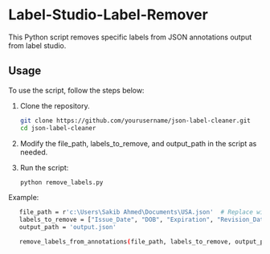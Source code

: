 # Label-Studio-Label-Remover

This Python script removes specific labels from JSON annotations output from label studio.

## Usage

To use the script, follow the steps below:

1. Clone the repository.
   ```bash
   git clone https://github.com/yourusername/json-label-cleaner.git
   cd json-label-cleaner

2. Modify the file_path, labels_to_remove, and output_path in the script as needed.

3. Run the script:
   ```bash
   python remove_labels.py


Example:
   ```bash
      file_path = r'c:\Users\Sakib Ahmed\Documents\USA.json'  # Replace with your input file path
      labels_to_remove = ["Issue_Date", "DOB", "Expiration", "Revision_Date"]  # Labels to remove
      output_path = 'output.json'

      remove_labels_from_annotations(file_path, labels_to_remove, output_path)
